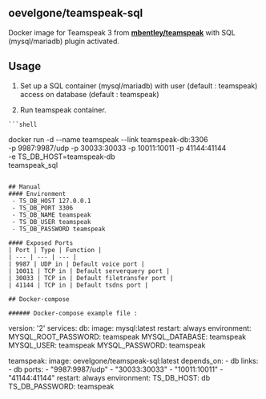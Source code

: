 ## **oevelgone/teamspeak-sql**

  Docker image for Teamspeak 3 
  from [**mbentley/teamspeak**](https://hub.docker.com/r/mbentley/teamspeak/)
  with SQL (mysql/mariadb) plugin activated.

## Usage

  1.  Set up a SQL container (mysql/mariadb) with user (default : teamspeak) access on database (default : teamspeak)

  2. Run teamspeak container.

    ```shell
docker run -d --name teamspeak --link teamspeak-db:3306 \
-p 9987:9987/udp -p 30033:30033 -p 10011:10011 -p 41144:41144 \
-e TS_DB_HOST=teamspeak-db \
teamspeak_sql
```

## Manual
#### Environment
 - TS_DB_HOST 127.0.0.1
 - TS_DB_PORT 3306
 - TS_DB_NAME teamspeak
 - TS_DB_USER teamspeak
 - TS_DB_PASSWORD teamspeak

#### Exposed Ports
| Port | Type | Function |
| --- | --- | --- |
| 9987 | UDP in | Default voice port |
| 10011 | TCP in | Default serverquery port |
| 30033 | TCP in | Default filetransfer port |
| 41144 | TCP in | Default tsdns port |

## Docker-compose

###### Docker-compose example file : 
```
version: '2'
services:
  db:
    image: mysql:latest
    restart: always
    environment:
      MYSQL_ROOT_PASSWORD: teamspeak
      MYSQL_DATABASE: teamspeak
      MYSQL_USER: teamspeak
      MYSQL_PASSWORD: teamspeak

  teamspeak:
    image: oevelgone/teamspeak-sql:latest
    depends_on:
      - db
    links:
      - db
    ports:
      - "9987:9987/udp"
      - "30033:30033"
      - "10011:10011"
      - "41144:41144"
    restart: always
    environment:
      TS_DB_HOST: db
      TS_DB_PASSWORD: teamspeak
```
